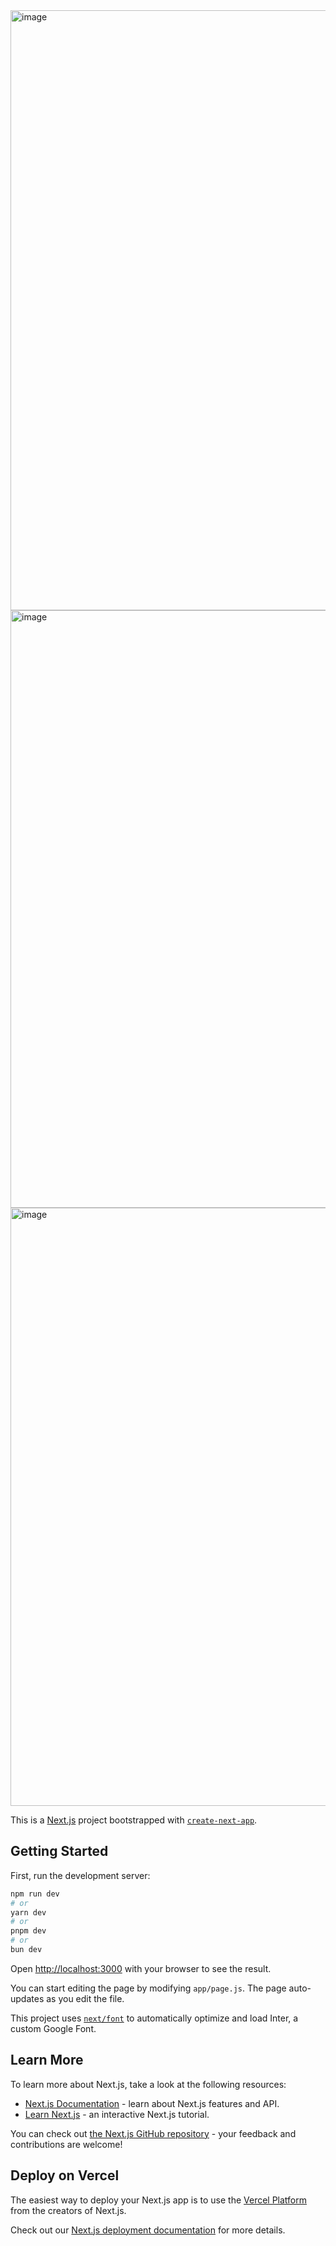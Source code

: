 <img width="960" alt="image" src="https://github.com/Nitin-0205/bookmark_Myway/assets/75748537/9315c6e9-7901-4b0b-99af-3722fcbabd66">
<img width="956" alt="image" src="https://github.com/Nitin-0205/bookmark_Myway/assets/75748537/9d1f2296-41ba-4a60-b225-5ccb304a2759">
<img width="957" alt="image" src="https://github.com/Nitin-0205/bookmark_Myway/assets/75748537/ebc444f9-b311-40a3-a291-3156029c400d">









This is a [Next.js](https://nextjs.org/) project bootstrapped with [`create-next-app`](https://github.com/vercel/next.js/tree/canary/packages/create-next-app).

## Getting Started

First, run the development server:

```bash
npm run dev
# or
yarn dev
# or
pnpm dev
# or
bun dev
```

Open [http://localhost:3000](http://localhost:3000) with your browser to see the result.

You can start editing the page by modifying `app/page.js`. The page auto-updates as you edit the file.

This project uses [`next/font`](https://nextjs.org/docs/basic-features/font-optimization) to automatically optimize and load Inter, a custom Google Font.

## Learn More

To learn more about Next.js, take a look at the following resources:

- [Next.js Documentation](https://nextjs.org/docs) - learn about Next.js features and API.
- [Learn Next.js](https://nextjs.org/learn) - an interactive Next.js tutorial.

You can check out [the Next.js GitHub repository](https://github.com/vercel/next.js/) - your feedback and contributions are welcome!

## Deploy on Vercel

The easiest way to deploy your Next.js app is to use the [Vercel Platform](https://vercel.com/new?utm_medium=default-template&filter=next.js&utm_source=create-next-app&utm_campaign=create-next-app-readme) from the creators of Next.js.

Check out our [Next.js deployment documentation](https://nextjs.org/docs/deployment) for more details.

